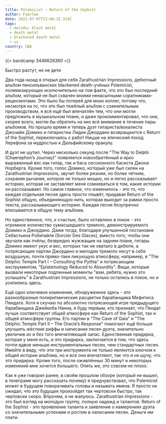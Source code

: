 ```yaml
---
title: Polemicist — Return of the Sophist
author: Fuerlee
date: 2021-07-07T13:48:32.314Z
tags:
  - melodic black metal
  - death metal
  - blackened death metal
  - us
country: США
---
```

{{< bandcamp 3446628360 >}}

Быстро растут, но не дети

Два года назад я открыл для себя Zarathustrian Impressions, дебютный альбом пенсильванских blackened death-учёных Polemicist, полемизирующих исключительно на том факте, что это был последний альбом, который не был схвачен моими ненасытными соратниками-рецензентами. Это было бы потерей для моих коллег, потому что, несмотря на то, что это был тяжёлый альбом с сомнительным производством, я всё ещё был впечатлён тем, что они могли предложить в музыкальном плане, и даже прокомментировал, что они, скорее всего, могли бы обратить на них всё внимание в течение пары альбомов. Но прошло время и теперь дуэт гитариста/вокалиста Джозайи Домико и гитаристки Лидии Джордано возвращаются с Return of the Sophist, переключаясь с работ Ницше на эпический поход Херефона за мудростью к Дельфийскому оракулу.

И дуэт не шутил. Через несколько секунд после "The Way to Delphi (Chaerephon’s Journey)" появляется новообретённый и ярко выраженный вес как гитар, так и баса сессионного басиста Джона Норберга. Кроме того, голос Домико, который уже был силен на Zarathustrian Impressions, звучит более резким, но более чётким, сохраняя рычание, которое не только мощно, но и легко рассказывает историю, которая не заставляет меня сомневаться в том, какие истории он рассказывает. Но самое главное, что изменилось - это то, что каждая отдельная песня здесь просто плывёт, придавая Return of the Sophist общую, объединяющую нить, которая выходит за рамки просто текста, рассказывающего историю. Каждая песня безупречно вписывается в общую тему альбома.

Но единственное, что, к счастью, было оставлено в покое - это огромное количество сумасшедшего тремоло, демонстрируемого Домико и Джордано. Даже тогда, благодаря улучшенной постановке Себастьена Робитайля (Sorcier Des Glaces), вместо того, чтобы они звучали как пчёлы, безвредно жужжащие на заднем плане, гитары Домико имеют укус и вес, которых так не хватало в дебюте, а потрясающие партии Джордано и мелодии тремоло несут в себе воздушную, почти прямо-таки ликующую атмосферу, например, в "The Delphic Temple Part I – Consulting the Pythia" и потрясающим инструментом, "Epistemology Reduced to Absurdity". Вещи, которые вызвали некоторые подлинные моменты "вам, ребята, нужно это услышать" в Zarathustrian Impressions, не только остались в покое, но и усилились здесь.

Ещё одно ключевое изменение, обнаруженное здесь - это разнообразные полиритмические расцветки барабанщика Мефитиса Пендата. Хотя я скучаю по абсолютно потрясающей игре предыдущего барабанщика Джейкоба Нанна, я буду первым, кто признает, что Пендат лучше соответствует общей атмосфере как Return of the Sophist, так и общей атмосфере группы. Его партии в "The Cave of Gaia" и "The Delphic Temple Part II – The Oracle’s Response" помогают ещё больше улучшить жёсткие риффы и написание песен дуэта, значительно увеличив их и без того впечатляющий запас. Единственная придирка, которая у меня есть, и это придирка, заключается в том, что здесь почти вдвое меньше инструментальных песен, чем стандартных песен. Имейте в виду, что эти три инструмента не только являются ключом к общей истории альбома, но и все они впечатляют, так что я не шучу, что это придирка. Кроме того, после оживлённых 30 минут и некоторых изменений мне хочется большего. Опять же, это совсем не плохо.

Как я уже говорил ранее, в своём прошлом обзоре (который не вышел, в телеграме могу рассказать почему) я предчувствовал, что Polemicist может в будущем поворачивать головы и называть имена. Я просто не ожидал, что это будущее произойдет так чертовски быстро, так чертовски скоро. Впрочем, я не жалуюсь. Zarathustrian Impressions - это был взгляд на молодую группу, полную надежд и талантов. Return of the Sophist - это проявление таланта и заявление о намерениях дуэта со значительными успехами и ростом в написании песен. Деньги им плати.